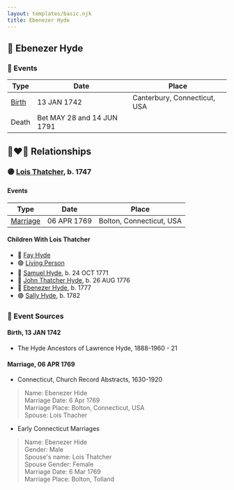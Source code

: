 ```yaml
---
layout: templates/basic.njk
title: Ebenezer Hyde
---
```

## 🔵 Ebenezer Hyde

### 📆 Events

Type | Date | Place
------ | ------ | ------
[Birth](#event-79024b1f-b0d4-4b1d-b820-abdd90929ea4) | 13 JAN 1742 | Canterbury, Connecticut, USA
Death | Bet MAY 28 and 14 JUN 1791 |

## 👩‍❤️‍👨 Relationships

### 🟣 [Lois Thatcher](/people/9/92113144), b. 1747

#### Events

Type | Date | Place
------ | ------ | ------
[Marriage](#event-c8cec18c-4245-46c7-becc-cac40e070f5e) | 06 APR 1769 | Bolton, Connecticut, USA
#### Children With Lois Thatcher
* 🔵 [Fay Hyde](/people/8/87942653)
* 🟣 [Living Person](/people/9/99413171)
* 🔵 [Samuel Hyde](/people/9/99101312), b. 24 OCT 1771
* 🔵 [John Thatcher Hyde](/people/3/3310224), b. 26 AUG 1776
* 🔵 [Ebenezer Hyde](/people/9/92367136), b. 1777
* 🟣 [Sally Hyde](/people/9/93954178), b. 1782
### 📰 Event Sources

#### <a id="event-79024b1f-b0d4-4b1d-b820-abdd90929ea4"></a> Birth, 13 JAN 1742
* The Hyde Ancestors of Lawrence Hyde, 1888-1960  - 21

#### <a id="event-c8cec18c-4245-46c7-becc-cac40e070f5e"></a> Marriage, 06 APR 1769
* Connecticut, Church Record Abstracts, 1630-1920
>   
  > Name: Ebenezer Hide  
  > Marriage Date: 6 Apr 1769  
  > Marriage Place: Bolton, Connecticut, USA  
  > Spouse: Lois Thacher
* Early Connecticut Marriages
>   
  > Name: Ebenezer Hide  
  > Gender: Male  
  > Spouse's name: Lois Thatcher  
  > Spouse Gender: Female  
  > Marriage Date: 6 Mar 1769  
  > Marriage Place: Bolton, Tolland